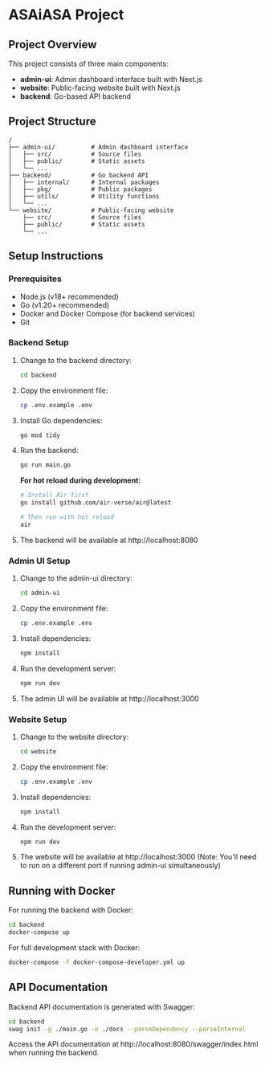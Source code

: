 # ASAiASA Project

## Project Overview
This project consists of three main components:
- **admin-ui**: Admin dashboard interface built with Next.js
- **website**: Public-facing website built with Next.js
- **backend**: Go-based API backend

## Project Structure
```
/
├── admin-ui/          # Admin dashboard interface
│   ├── src/           # Source files
│   ├── public/        # Static assets
│   └── ...
├── backend/           # Go backend API
│   ├── internal/      # Internal packages
│   ├── pkg/           # Public packages
│   ├── utils/         # Utility functions
│   └── ...
└── website/           # Public-facing website
    ├── src/           # Source files
    ├── public/        # Static assets
    └── ...
```

## Setup Instructions

### Prerequisites
- Node.js (v18+ recommended)
- Go (v1.20+ recommended)
- Docker and Docker Compose (for backend services)
- Git

### Backend Setup
1. Change to the backend directory:
   ```bash
   cd backend
   ```

2. Copy the environment file:
   ```bash
   cp .env.example .env
   ```

3. Install Go dependencies:
   ```bash
   go mod tidy
   ```

4. Run the backend:
   ```bash
   go run main.go
   ```

   **For hot reload during development:**
   ```bash
   # Install Air first
   go install github.com/air-verse/air@latest
   
   # Then run with hot reload
   air
   ```

5. The backend will be available at http://localhost:8080

### Admin UI Setup
1. Change to the admin-ui directory:
   ```bash
   cd admin-ui
   ```

2. Copy the environment file:
   ```bash
   cp .env.example .env
   ```

3. Install dependencies:
   ```bash
   npm install
   ```

4. Run the development server:
   ```bash
   npm run dev
   ```

5. The admin UI will be available at http://localhost:3000

### Website Setup
1. Change to the website directory:
   ```bash
   cd website
   ```

2. Copy the environment file:
   ```bash
   cp .env.example .env
   ```

3. Install dependencies:
   ```bash
   npm install
   ```

4. Run the development server:
   ```bash
   npm run dev
   ```

5. The website will be available at http://localhost:3000 (Note: You'll need to run on a different port if running admin-ui simultaneously)

## Running with Docker
For running the backend with Docker:

```bash
cd backend
docker-compose up
```

For full development stack with Docker:
```bash
docker-compose -f docker-compose-developer.yml up
```

## API Documentation
Backend API documentation is generated with Swagger:

```bash
cd backend
swag init -g ./main.go -o ./docs --parseDependency --parseInternal
```

Access the API documentation at http://localhost:8080/swagger/index.html when running the backend. 